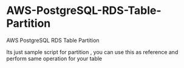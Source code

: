 # AWS-PostgreSQL-RDS-Table-Partition
AWS PostgreSQL RDS Table Partition

Its just sample script for partition , you can use this as reference and perform same operation for your table
